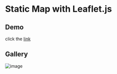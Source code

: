 # Static Map with Leaflet.js

## Demo

click the [link](https://jsfiddle.net/bangrinaldy/dspb780r/5/)

## Gallery 

![image](https://github.com/Netizen-Teknologi/static-map-with-leaflet.js/assets/64340069/b43bb517-645f-4435-9b8a-88982af30144)

